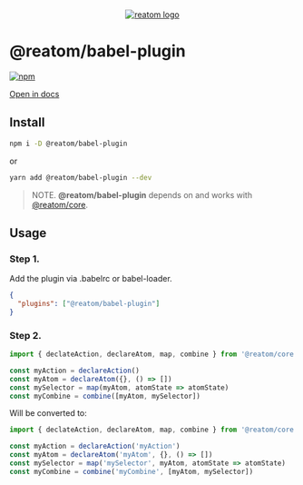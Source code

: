 <div align="center">
<br/>

[![reatom logo](https://artalar.github.io/reatom/logos/logo.svg)](https://artalar.github.io/reatom)

</div>

# @reatom/babel-plugin
[![npm](https://img.shields.io/npm/v/@reatom/babel-plugin?style=flat-square)](https://www.npmjs.com/package/@reatom/babel-plugin) 

[Open in docs](https://artalar.github.io/reatom/#/packages/reatom-babel-plugin)

## Install

```sh
npm i -D @reatom/babel-plugin
```
or
```sh
yarn add @reatom/babel-plugin --dev
```

> NOTE. **@reatom/babel-plugin** depends on and works with [@reatom/core](https://artalar.github.io/reatom/#/reatom-core).

## Usage

### Step 1.
Add the plugin via .babelrc or babel-loader.

```json
{
  "plugins": ["@reatom/babel-plugin"]
}
```

### Step 2.
```js
import { declateAction, declareAtom, map, combine } from '@reatom/core' 

const myAction = declareAction()
const myAtom = declareAtom({}, () => [])
const mySelector = map(myAtom, atomState => atomState)
const myCombine = combine([myAtom, mySelector])
```
Will be converted to:
```js
import { declateAction, declareAtom, map, combine } from '@reatom/core' 

const myAction = declareAction('myAction')
const myAtom = declareAtom('myAtom', {}, () => [])
const mySelector = map('mySelector', myAtom, atomState => atomState)
const myCombine = combine('myCombine', [myAtom, mySelector])
```
